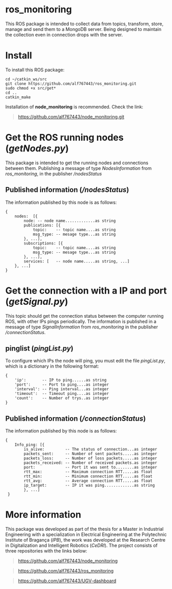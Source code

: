 
# ros_monitoring

This ROS package is intended to collect data from topics, transform, store, manage and send them to a MongoDB server. Being designed to maintain the collection even in connection drops with the server.



# Install

To install this ROS package:

	cd ~/catkin_ws/src
	git clone https://github.com/alf767443/ros_monitoring.git
	sudo chmod +x src/get*
	cd ..
	catkin_make

Installation of **node_monitoring** is recommended. Check the link:
>https://github.com/alf767443/node_monitoring.git


# Get the ROS running nodes (*getNodes.py*)
This package is intended to get the running nodes and connections between them. Publishing a message of type *NodesInformation* from *ros_monitoring*, in the publisher */nodesStatus* 

## Published information (*/nodesStatus*)

The information published by this node is as follows:

    {
	    nodes: 	[{
		    node: -- node name.............as string
		    publications: [{
			    topic:	  -- topic name....as string
			    msg_type: -- mesage type...as string
		    }, ...],
		    subscriptions: [{
			    topic:	  -- topic name....as string
			    msg_type: -- mesage type...as string
		    }, ...],
		    services: [   -- node name.....as string, ...]
	    }, ...]
    }

# Get the connection with a IP and port (*getSignal.py*)

This topic should get the connection status between the computer running ROS, with other IPs pings periodically. The information is published in a message of type *SignalInformation* from *ros_monitoring* in the publisher */connectionStatus*.

## pinglist (*pingList.py*)

To configure which IPs the node will ping, you must edit the file *pingList.py*, which is a dictionary in the following format:

    {	
	    'ip': 		-- IP to ping......as string
	    'port': 	-- Port to ping....as integer
		'interval': -- Ping interval...as integer
		'timeout': 	-- Timeout ping....as integer
		'count': 	-- Number of trys..as integer
	}

## Published information (*/connectionStatus*)

The information published by this node is as follows:

    {
	    Info_ping: [{
		    is_alive: 	  	  -- The status of connection...as integer
			packets_sent: 	  -- Number of sent packets.....as integer
			packets_loss: 	  -- Number of loss packets.....as integer
			packets_received: -- Number of received packets.as integer
			port:			  -- Port it was sent to........as integer
			rtt_max:		  -- Maximum connection RTT.....as float
			rtt_min:		  -- Minimum connection RTT.....as float
			rtt_avg:		  -- Average connection RTT.....as float
			ip_target:		  -- IP it was ping.............as string
			}, ...]
	 }

# More information

This package was developed as part of the thesis for a Master in Industrial Engineering with a specialization in Electrical Engineering at the Polytechnic Institute of Bragança (_IPB_), the work was developed at the Research Centre in Digitalization and Intelligent Robotics (_CeDRI_).
The project consists of three repositories with the links below:
	
>https://github.com/alf767443/node_monitoring

>https://github.com/alf767443/ros_monitoring

>https://github.com/alf767443/UGV-dashboard
